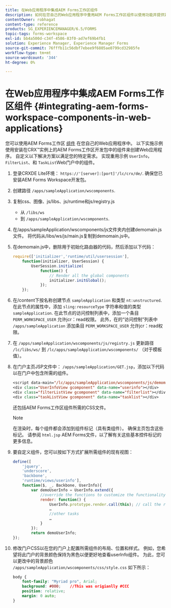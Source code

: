 ```yaml
---
title: 在Web应用程序中集成AEM Forms工作区组件
description: 如何在您自己的Web应用程序中重用AEM Forms工作区组件以使用功能并提供紧密集成。
contentOwner: robhagat
content-type: reference
products: SG_EXPERIENCEMANAGER/6.5/FORMS
topic-tags: forms-workspace
exl-id: bb4a500d-c34f-4586-83f0-ad7ef69b4fb1
solution: Experience Manager, Experience Manager Forms
source-git-commit: 76fffb11c56dbf7ebee9f6805ae0799cd32985fe
workflow-type: tm+mt
source-wordcount: '344'
ht-degree: 0%

---
```


# 在Web应用程序中集成AEM Forms工作区组件 {#integrating-aem-forms-workspace-components-in-web-applications}

您可以使用AEM Forms工作区 [组件](/help/forms/using/description-reusable-components.md) 在您自己的Web应用程序中。 以下实施示例使用安装在CRX™实例上的AEM Forms工作区开发包中的组件来创建Web应用程序。 自定义以下解决方案以满足您的特定需求。 实现重用示例 `UserInfo`， `FilterList`、和 `TaskList`Web门户中的组件。

1. 登录CRXDE Lite环境： `https://'[server]:[port]'/lc/crx/de/`. 确保您已安装AEM Forms Workspace开发包。
1. 创建路径 `/apps/sampleApplication/wscomponents`.
1. 复制css、图像、js/libs、js/runtime和js/registry.js

   * 从 `/libs/ws`
   * 到 `/apps/sampleApplication/wscomponents`.

1. 在/apps/sampleApplication/wscomponents/js文件夹内创建demomain.js文件。 将代码从/libs/ws/js/main.js复制到demomain.js中。
1. 在demomain.js中，删除用于初始化路由器的代码，然后添加以下代码：

   ```javascript
   require(['initializer','runtime/util/usersession'],
       function(initializer, UserSession) {
           UserSession.initialize(
               function() {
                   // Render all the global components
                   initializer.initGlobal();
               });
       });
   ```

1. 在/content下按名称创建节点 `sampleApplication` 和类型 `nt:unstructured`. 在此节点的属性中，添加 `sling:resourceType` 字符串和值的类型 `sampleApplication`. 在此节点的访问控制列表中，添加一个条目 `PERM_WORKSPACE_USER` 允许jcr：read权限。 此外，在的“访问控制”列表中 `/apps/sampleApplication` 添加条目 `PERM_WORKSPACE_USER` 允许jcr：read权限。
1. 在 `/apps/sampleApplication/wscomponents/js/registry.js` 更新路径 `/lc/libs/ws/` 到 `/lc/apps/sampleApplication/wscomponents/` （对于模板值）。
1. 在门户主页JSP文件中： `/apps/sampleApplication/GET.jsp`，添加以下代码以在门户中包含所需的组件。

   ```jsp
   <script data-main="/lc/apps/sampleApplication/wscomponents/js/demomain" src="/lc/apps/sampleApplication/wscomponents/js/libs/require/require.js"></script>
   <div class="UserInfoView gcomponent" data-name="userinfo"></div>
   <div class="filterListView gcomponent" data-name="filterlist"></div>
   <div class="taskListView gcomponent" data-name="tasklist"></div>
   ```

   还包括AEM Forms工作区组件所需的CSS文件。

   >[!NOTE]
   >
   >在渲染时，每个组件都会添加到组件标记（具有类组件）。 确保主页包含这些标记。 请参阅 `html.jsp` AEM Forms文件，以了解有关这些基本控件标记的更多信息。

1. 要自定义组件，您可以按如下方式扩展所需组件的现有视图：

   ```javascript
   define([
       'jquery',
       'underscore',
       'backbone',
       'runtime/views/userinfo'],
       function($, _, Backbone, UserInfo){
           var demoUserInfo = UserInfo.extend({
               //override the functions to customize the functionality
               render: function() {
                   UserInfo.prototype.render.call(this); // call the render function of the super class
                   …
                   //other tasks
                   …
               }
           });
           return demoUserInfo;
   });
   ```

1. 修改门户CSS以在您的门户上配置所需组件的布局、位置和样式。 例如，您希望将此门户的背景颜色保持为黑色以便更好地查看userInfo组件。 为此，您可以更改中的背景颜色 `/apps/sampleApplication/wscomponents/css/style.css` 如下所示：

   ```css
   body {
       font-family: "Myriad pro", Arial;
       background: #000;    //This was origianlly #CCC
       position: relative;
       margin: 0 auto;
   }
   ```
